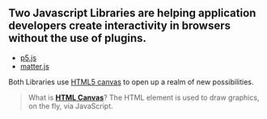 ## Two Javascript Libraries are helping application developers create interactivity in browsers without the use of plugins.

*   [p5.js](http://p5js.org/)
*   [matter.js](https://github.com/liabru/matter-js)

Both Libraries use [HTML5 canvas][W3Schools] to open up a realm of new possibilities.  

> What is [**HTML Canvas**][W3Schools]? The HTML <canvas> element is used to draw graphics, on the fly, via JavaScript.

[W3Schools]:https://www.w3schools.com/html/html5_canvas.asp
